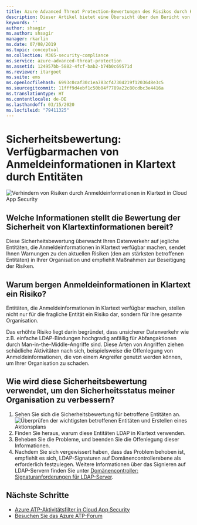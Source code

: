```yaml
---
title: Azure Advanced Threat Protection-Bewertungen des Risikos durch Klartextinformationen
description: Dieser Artikel bietet eine Übersicht über den Bericht von Azure ATP zur Bewertung des Identitätssicherheitsstatus von Klartext.
keywords: ''
author: shsagir
ms.author: shsagir
manager: rkarlin
ms.date: 07/08/2019
ms.topic: conceptual
ms.collection: M365-security-compliance
ms.service: azure-advanced-threat-protection
ms.assetid: 124957bb-5882-4fcf-bab2-b74b0c69571d
ms.reviewer: itargoet
ms.suite: ems
ms.openlocfilehash: 6993c0caf30c1ea783cf47304219f1203648e3c5
ms.sourcegitcommit: 11fff9d4ebf1c50b04f7789a22c80cdbc3e4416a
ms.translationtype: HT
ms.contentlocale: de-DE
ms.lasthandoff: 03/15/2020
ms.locfileid: "79411325"
---
```

# <a name="security-assessment-entities-exposing-credentials-in-clear-text"></a>Sicherheitsbewertung: Verfügbarmachen von Anmeldeinformationen in Klartext durch Entitäten 

![Verhindern von Risiken durch Anmeldeinformationen in Klartext in Cloud App Security](media/atp-cas-isp-clear-text-1.png)

## <a name="what-information-does-the-prevent-clear-text-security-assessment-provide"></a>Welche Informationen stellt die Bewertung der Sicherheit von Klartextinformationen bereit? 

Diese Sicherheitsbewertung überwacht Ihren Datenverkehr auf jegliche Entitäten, die Anmeldeinformationen in Klartext verfügbar machen, sendet Ihnen Warnungen zu den aktuellen Risiken (den am stärksten betroffenen Entitäten) in Ihrer Organisation und empfiehlt Maßnahmen zur Beseitigung der Risiken. 

## <a name="why-is-clear-text-credential-exposure-risky"></a>Warum bergen Anmeldeinformationen in Klartext ein Risiko?  
Entitäten, die Anmeldeinformationen in Klartext verfügbar machen, stellen nicht nur für die fragliche Entität ein Risiko dar, sondern für Ihre gesamte Organisation.  

Das erhöhte Risiko liegt darin begründet, dass unsicherer Datenverkehr wie z.B. einfache LDAP-Bindungen hochgradig anfällig für Abfangaktionen durch Man-in-the-Middle-Angriffe sind. Diese Arten von Angriffen ziehen schädliche Aktivitäten nach sich, beispielsweise die Offenlegung von Anmeldeinformationen, die von einem Angreifer genutzt werden können, um Ihrer Organisation zu schaden. 

## <a name="how-do-i-use-this-security-assessment-to-improve-my-organizational-security-posture"></a>Wie wird diese Sicherheitsbewertung verwendet, um den Sicherheitsstatus meiner Organisation zu verbessern? 

1. Sehen Sie sich die Sicherheitsbewertung für betroffene Entitäten an. 
    ![Überprüfen der wichtigsten betroffenen Entitäten und Erstellen eines Aktionsplans](media/atp-cas-isp-clear-text-2.png)
1. Finden Sie heraus, warum diese Entitäten LDAP in Klartext verwenden. 
1. Beheben Sie die Probleme, und beenden Sie die Offenlegung dieser Informationen. 
1. Nachdem Sie sich vergewissert haben, dass das Problem behoben ist, empfiehlt es sich, LDAP-Signaturen auf Domänencontrollerebene als erforderlich festzulegen. Weitere Informationen über das Signieren auf LDAP-Servern finden Sie unter [Domänencontroller: Signaturanforderungen für LDAP-Server](https://docs.microsoft.com/windows/security/threat-protection/security-policy-settings/domain-controller-ldap-server-signing-requirements). 
 

## <a name="next-steps"></a>Nächste Schritte
- [Azure ATP-Aktivitätsfilter in Cloud App Security](atp-activities-filtering-mcas.md)
- [Besuchen Sie das Azure ATP-Forum](https://aka.ms/azureatpcommunity)
